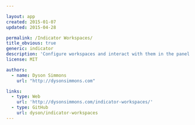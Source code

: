 ```yaml
---

layout: app
created: 2015-01-07
updated: 2015-04-28

permalink: /Indicator Workspaces/
title_obvious: true
generic: indicator
description: 'Configure workspaces and interact with them in the panel.'
license: MIT

authors:
  - name: Dyson Simmons
    url: "http://dysonsimmons.com"

links:
  - type: Web
    url: 'http://dysonsimmons.com/indicator-workspaces/'
  - type: GitHub
    url: dyson/indicator-workspaces
---
```

